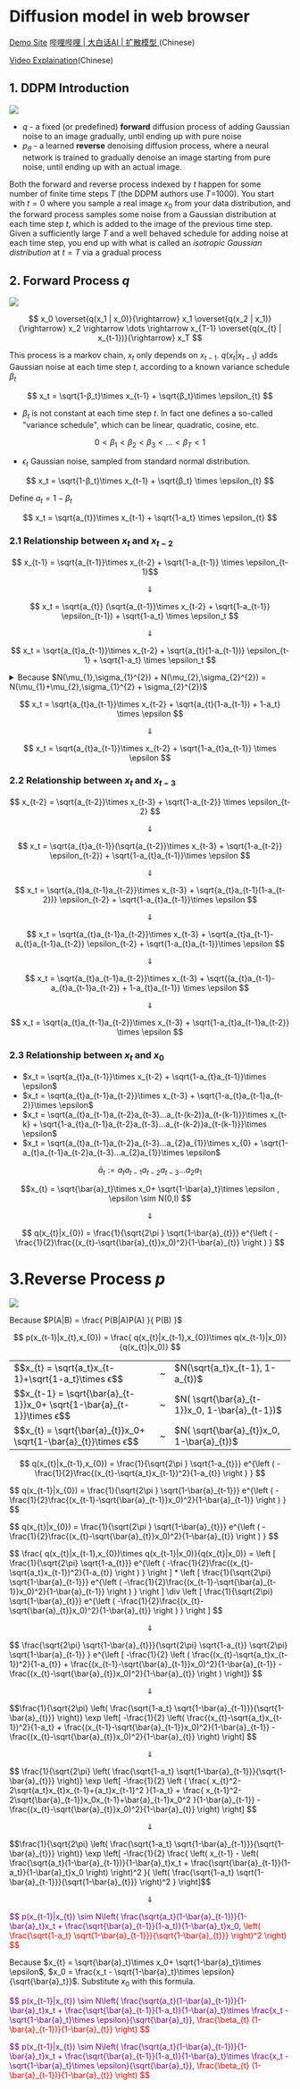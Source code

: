 # Diffusion model in web browser


[Demo Site](https://wangjia184.github.io/diffusion_model/)
[哔哩哔哩 | 大白话AI | 扩散模型 ](https://www.bilibili.com/video/BV1tz4y1h7q1/)(Chinese)


[Video Explaination](https://www.youtube.com/watch?v=zEZOYZeIPUs&ab_channel=%E5%A4%A7%E7%99%BD%E8%AF%9DAI)(Chinese)


## 1. DDPM Introduction

![](https://huggingface.co/blog/assets/78_annotated-diffusion/diffusion_figure.png)

* $q$ - a fixed (or predefined) **forward** diffusion process of adding Gaussian noise to an image gradually, until ending up with pure noise
* $p_θ$ - a learned **reverse** denoising diffusion process, where a neural network is trained to gradually denoise an image starting from pure noise, until ending up with an actual image.

Both the forward and reverse process indexed by $t$ happen for some number of finite time steps $T$ (the DDPM authors use $T$=1000). You start with $t=0$ where you sample a real image $x_0$ from your data distribution, and the forward process samples some noise from a Gaussian distribution at each time step $t$, which is added to the image of the previous time step. Given a sufficiently large $T$ and a well behaved schedule for adding noise at each time step, you end up with what is called an *isotropic Gaussian distribution* at $t=T$ via a gradual process




## 2. Forward Process $q$

![](chain.png)

$$ x_0 \overset{q(x_1 | x_0)}{\rightarrow} x_1 \overset{q(x_2 | x_1)}{\rightarrow} x_2 \rightarrow \dots  \rightarrow x_{T-1} \overset{q(x_{t} | x_{t-1})}{\rightarrow} x_T $$


This process is a markov chain, $x_t$ only depends on $x_{t-1}$. $q(x_{t} | x_{t-1})$ adds Gaussian noise at each time step $t$, according to a known variance schedule $β_{t}$ 

$$ x_t = \sqrt{1-β_t}\times x_{t-1} + \sqrt{β_t}\times \epsilon_{t} $$

* $β_t$ is not constant at each time step $t$. In fact one defines a so-called "variance schedule", which can be linear, quadratic, cosine, etc. 

$$ 0 < β_1 < β_2 < β_3 < \dots < β_T < 1 $$

* $\epsilon_{t}$ Gaussian noise, sampled from standard normal distribution.





$$ x_t = \sqrt{1-β_t}\times x_{t-1} + \sqrt{β_t} \times \epsilon_{t} $$

Define $a_t = 1 - β_t$

$$ x_t = \sqrt{a_{t}}\times x_{t-1} +  \sqrt{1-a_t} \times \epsilon_{t} $$

### 2.1 Relationship between $x_t$ and $x_{t-2}$

$$ x_{t-1} = \sqrt{a_{t-1}}\times x_{t-2} +  \sqrt{1-a_{t-1}} \times \epsilon_{t-1}$$ 

$$ \Downarrow  $$

$$ x_t = \sqrt{a_{t}} (\sqrt{a_{t-1}}\times x_{t-2} +  \sqrt{1-a_{t-1}} \epsilon_{t-1}) +  \sqrt{1-a_t} \times \epsilon_t $$

$$ \Downarrow  $$

$$ x_t = \sqrt{a_{t}a_{t-1}}\times x_{t-2} +  \sqrt{a_{t}(1-a_{t-1})} \epsilon_{t-1} +  \sqrt{1-a_t} \times \epsilon_t $$

<details><summary>Because $N(\mu_{1},\sigma_{1}^{2}) + N(\mu_{2},\sigma_{2}^{2}) = N(\mu_{1}+\mu_{2},\sigma_{1}^{2} + \sigma_{2}^{2})$</summary>
<p>
<a href="https://en.wikipedia.org/wiki/Sum_of_normally_distributed_random_variables" target="_blank">Proof</a>
</p>
</details>


$$ x_t = \sqrt{a_{t}a_{t-1}}\times x_{t-2} +  \sqrt{a_{t}(1-a_{t-1}) + 1-a_t} \times \epsilon $$

$$ \Downarrow  $$

$$ x_t = \sqrt{a_{t}a_{t-1}}\times x_{t-2} +  \sqrt{1-a_{t}a_{t-1}} \times \epsilon $$

### 2.2 Relationship between $x_t$ and $x_{t-3}$

$$ x_{t-2} = \sqrt{a_{t-2}}\times x_{t-3} +  \sqrt{1-a_{t-2}} \times \epsilon_{t-2} $$

$$ \Downarrow  $$

$$ x_t = \sqrt{a_{t}a_{t-1}}(\sqrt{a_{t-2}}\times x_{t-3} +  \sqrt{1-a_{t-2}} \epsilon_{t-2}) +  \sqrt{1-a_{t}a_{t-1}}\times \epsilon $$

$$ \Downarrow  $$

$$ x_t = \sqrt{a_{t}a_{t-1}a_{t-2}}\times x_{t-3}  +  \sqrt{a_{t}a_{t-1}(1-a_{t-2})} \epsilon_{t-2} +  \sqrt{1-a_{t}a_{t-1}}\times \epsilon $$

$$ \Downarrow  $$

$$ x_t = \sqrt{a_{t}a_{t-1}a_{t-2}}\times x_{t-3}  +  \sqrt{a_{t}a_{t-1}-a_{t}a_{t-1}a_{t-2}} \epsilon_{t-2} +  \sqrt{1-a_{t}a_{t-1}}\times \epsilon $$

$$ \Downarrow  $$

$$ x_t = \sqrt{a_{t}a_{t-1}a_{t-2}}\times x_{t-3}  +  \sqrt{(a_{t}a_{t-1}-a_{t}a_{t-1}a_{t-2}) + 1-a_{t}a_{t-1}} \times \epsilon $$

$$ \Downarrow  $$

$$ x_t = \sqrt{a_{t}a_{t-1}a_{t-2}}\times x_{t-3} +  \sqrt{1-a_{t}a_{t-1}a_{t-2}} \times \epsilon $$

### 2.3 Relationship between $x_t$ and $x_0$

* $x_t = \sqrt{a_{t}a_{t-1}}\times x_{t-2} +  \sqrt{1-a_{t}a_{t-1}}\times \epsilon$
* $x_t = \sqrt{a_{t}a_{t-1}a_{t-2}}\times x_{t-3} +  \sqrt{1-a_{t}a_{t-1}a_{t-2}}\times \epsilon$
* $x_t = \sqrt{a_{t}a_{t-1}a_{t-2}a_{t-3}...a_{t-(k-2)}a_{t-(k-1)}}\times x_{t-k} +  \sqrt{1-a_{t}a_{t-1}a_{t-2}a_{t-3}...a_{t-(k-2)}a_{t-(k-1)}}\times \epsilon$
* $x_t = \sqrt{a_{t}a_{t-1}a_{t-2}a_{t-3}...a_{2}a_{1}}\times x_{0} +  \sqrt{1-a_{t}a_{t-1}a_{t-2}a_{t-3}...a_{2}a_{1}}\times \epsilon$


$$\bar{a}_{t} := a_{t}a_{t-1}a_{t-2}a_{t-3}...a_{2}a_{1}$$


$$x_{t} = \sqrt{\bar{a}_t}\times x_0+ \sqrt{1-\bar{a}_t}\times \epsilon , \epsilon \sim N(0,I) $$

$$ \Downarrow  $$

$$ q(x_{t}|x_{0}) = \frac{1}{\sqrt{2\pi } \sqrt{1-\bar{a}_{t}}} e^{\left (  -\frac{1}{2}\frac{(x_{t}-\sqrt{\bar{a}_{t}}x_0)^2}{1-\bar{a}_{t}}   \right ) } $$


# 3.Reverse Process $p$

![](denoise.jpg)

Because $P(A|B) = \frac{ P(B|A)P(A) }{ P(B) }$

$$ p(x_{t-1}|x_{t},x_{0}) = \frac{ q(x_{t}|x_{t-1},x_{0})\times q(x_{t-1}|x_0)}{q(x_{t}|x_0)} $$

<table>
  <tbody>
    <tr>
      <td>
         $$x_{t} = \sqrt{a_t}x_{t-1}+\sqrt{1-a_t}\times ϵ$$
      </td>
      <td>
        ~
      </td>
      <td>
        $N(\sqrt{a_t}x_{t-1}, 1-a_{t})$
      </td>
    </tr>
    <tr>
      <td>
        $$x_{t-1} = \sqrt{\bar{a}_{t-1}}x_0+ \sqrt{1-\bar{a}_{t-1}}\times ϵ$$
      </td>
      <td>
        ~
      </td>
      <td>
        $N( \sqrt{\bar{a}_{t-1}}x_0, 1-\bar{a}_{t-1})$
      </td>
    </tr>
    <tr>
      <td>
        $$x_{t} = \sqrt{\bar{a}_{t}}x_0+ \sqrt{1-\bar{a}_{t}}\times ϵ$$
      </td>
      <td>
        ~
      </td>
      <td>
        $N( \sqrt{\bar{a}_{t}}x_0, 1-\bar{a}_{t})$
      </td>
    </tr>
  </tbody>
  
</table>


$$ q(x_{t}|x_{t-1},x_{0}) = \frac{1}{\sqrt{2\pi } \sqrt{1-a_{t}}} e^{\left (  -\frac{1}{2}\frac{(x_{t}-\sqrt{a_t}x_{t-1})^2}{1-a_{t}}   \right ) } $$

<p>
$$ q(x_{t-1}|x_{0}) = \frac{1}{\sqrt{2\pi } \sqrt{1-\bar{a}_{t-1}}} e^{\left (  -\frac{1}{2}\frac{(x_{t-1}-\sqrt{\bar{a}_{t-1}}x_0)^2}{1-\bar{a}_{t-1}}   \right ) } $$
</p>

<p>
$$ q(x_{t}|x_{0}) = \frac{1}{\sqrt{2\pi } \sqrt{1-\bar{a}_{t}}} e^{\left (  -\frac{1}{2}\frac{(x_{t}-\sqrt{\bar{a}_{t}}x_0)^2}{1-\bar{a}_{t}}   \right ) } $$
</p>



<p>
$$ \frac{ q(x_{t}|x_{t-1},x_{0})\times q(x_{t-1}|x_0)}{q(x_{t}|x_0)} = \left [
  \frac{1}{\sqrt{2\pi} \sqrt{1-a_{t}}} e^{\left (  -\frac{1}{2}\frac{(x_{t}-\sqrt{a_t}x_{t-1})^2}{1-a_{t}}   \right ) } 
\right ] * 
\left [ 
\frac{1}{\sqrt{2\pi} \sqrt{1-\bar{a}_{t-1}}} e^{\left (  -\frac{1}{2}\frac{(x_{t-1}-\sqrt{\bar{a}_{t-1}}x_0)^2}{1-\bar{a}_{t-1}}   \right ) }  
\right ] \div
\left [ 
  \frac{1}{\sqrt{2\pi} \sqrt{1-\bar{a}_{t}}} e^{\left (  -\frac{1}{2}\frac{(x_{t}-\sqrt{\bar{a}_{t}}x_0)^2}{1-\bar{a}_{t}}   \right ) }
\right ]  $$
</p>

$$ \Downarrow  $$


<p>
  $$
  \frac{\sqrt{2\pi} \sqrt{1-\bar{a}_{t}}}{\sqrt{2\pi} \sqrt{1-a_{t}} \sqrt{2\pi} \sqrt{1-\bar{a}_{t-1}} }
  e^{\left [ -\frac{1}{2}
  \left (
    \frac{(x_{t}-\sqrt{a_t}x_{t-1})^2}{1-a_{t}} +
    \frac{(x_{t-1}-\sqrt{\bar{a}_{t-1}}x_0)^2}{1-\bar{a}_{t-1}} -
    \frac{(x_{t}-\sqrt{\bar{a}_{t}}x_0)^2}{1-\bar{a}_{t}}
  \right )
  \right]}
  $$
</p>


$$ \Downarrow  $$


<p>
  $$\frac{1}{\sqrt{2\pi} \left( 
    \frac{\sqrt{1-a_t} \sqrt{1-\bar{a}_{t-1}}}{\sqrt{1-\bar{a}_{t}}}
  \right)}
  \exp \left[ -\frac{1}{2}
  \left(
    \frac{(x_{t}-\sqrt{a_t}x_{t-1})^2}{1-a_t} +
    \frac{(x_{t-1}-\sqrt{\bar{a}_{t-1}}x_0)^2}{1-\bar{a}_{t-1}} -
    \frac{(x_{t}-\sqrt{\bar{a}_{t}}x_0)^2}{1-\bar{a}_{t}}
  \right)
  \right] $$
</p>


$$ \Downarrow  $$


<p>
  $$ \frac{1}{\sqrt{2\pi} \left( 
    \frac{\sqrt{1-a_t} \sqrt{1-\bar{a}_{t-1}}}{\sqrt{1-\bar{a}_{t}}}
  \right)}
  \exp \left[ -\frac{1}{2}
  \left (
    \frac{
      x_{t}^2-2\sqrt{a_t}x_{t}x_{t-1}+{a_t}x_{t-1}^2
    }{1-a_t} +
    \frac{
      x_{t-1}^2-2\sqrt{\bar{a}_{t-1}}x_0x_{t-1}+\bar{a}_{t-1}x_0^2
    }{1-\bar{a}_{t-1}} -
    \frac{(x_{t}-\sqrt{\bar{a}_{t}}x_0)^2}{1-\bar{a}_{t}}
  \right)
  \right] $$
</p>


$$ \Downarrow  $$


<p>
  $$\frac{1}{\sqrt{2\pi} \left( 
      \frac{\sqrt{1-a_t} \sqrt{1-\bar{a}_{t-1}}}{\sqrt{1-\bar{a}_{t}}}
  \right)}
  \exp \left[ -\frac{1}{2}
  \frac{
    \left(
      x_{t-1} - \left(
          \frac{\sqrt{a_t}(1-\bar{a}_{t-1})}{1-\bar{a}_t}x_t
          +
          \frac{\sqrt{\bar{a}_{t-1}}(1-a_t)}{1-\bar{a}_t}x_0
      \right)
    \right)^2
  }{ \left( 
        \frac{\sqrt{1-a_t} \sqrt{1-\bar{a}_{t-1}}}{\sqrt{1-\bar{a}_{t}}}
    \right)^2
  } \right]$$
</p>



$$ \Downarrow  $$


<p>
  <span style="color: Purple;">
    $$ p(x_{t-1}|x_{t}) \sim N\left( 
      \frac{\sqrt{a_t}(1-\bar{a}_{t-1})}{1-\bar{a}_t}x_t
      +
      \frac{\sqrt{\bar{a}_{t-1}}(1-a_t)}{1-\bar{a}_t}x_0,
    </span>
  </span>
  <span style="color: Red;">
    \left( \frac{\sqrt{1-a_t} \sqrt{1-\bar{a}_{t-1}}}{\sqrt{1-\bar{a}_{t}}} \right)^2
  \right) $$
  </span>
</p>



Because $x_{t} = \sqrt{\bar{a}_t}\times x_0+ \sqrt{1-\bar{a}_t}\times \epsilon$, $x_0 = \frac{x_t - \sqrt{1-\bar{a}_t}\times \epsilon}{\sqrt{\bar{a}_t}}$. Substitute $x_0$ with this formula.


 <p>
  <span style="color: Purple;">
    $$ p(x_{t-1}|x_{t}) \sim N\left( 
      \frac{\sqrt{a_t}(1-\bar{a}_{t-1})}{1-\bar{a}_t}x_t
      +
      \frac{\sqrt{\bar{a}_{t-1}}(1-a_t)}{1-\bar{a}_t}\times \frac{x_t - \sqrt{1-\bar{a}_t}\times \epsilon}{\sqrt{\bar{a}_t}},
    </span>
  </span>
  <span style="color: Red;">
    \frac{\beta_{t} (1-\bar{a}_{t-1})}{1-\bar{a}_{t}} 
  \right) $$
  </span>
</p>



<p>
  <span style="color: Purple;">
     $$ p(x_{t-1}|x_{t}) \sim N\left( 
      \frac{\sqrt{a_t}(1-\bar{a}_{t-1})}{1-\bar{a}_t}x_t
      +
      \frac{\sqrt{\bar{a}_{t-1}}(1-a_t)}{1-\bar{a}_t}\times \frac{x_t - \sqrt{1-\bar{a}_t}\times \epsilon}{\sqrt{\bar{a}_t}},
    </span>
  </span>
  <span style="color: Red;">
    \frac{\beta_{t} (1-\bar{a}_{t-1})}{1-\bar{a}_{t}} 
  \right) $$
  </span>
</p>
